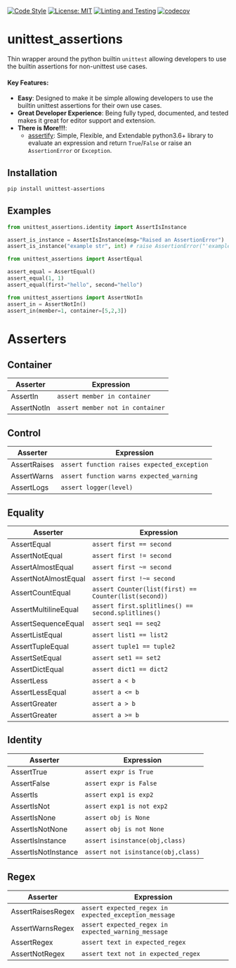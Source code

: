 [![Code Style](https://img.shields.io/badge/code%20style-black-000000.svg)](https://github.com/ambv/black)
[![License: MIT](https://img.shields.io/badge/License-MIT-blueviolet.svg)](https://opensource.org/licenses/MIT)
[![Linting and Testing](https://github.com/tybruno/unittest_assertions/actions/workflows/linting-and-testing.yml/badge.svg)](https://github.com/tybruno/unittest_assertions/actions/workflows/linting-and-testing.yml)
[![codecov](https://codecov.io/gh/tybruno/unittest_assertions/branch/main/graph/badge.svg?token=HPP1A6F39K)](https://codecov.io/gh/tybruno/unittest_assertions)

# unittest_assertions
Thin wrapper around the python builtin `unittest` allowing developers to use the builtin assertions for non-unittest use cases.
 

#### Key Features:
* **Easy**: Designed to make it be simple allowing developers to use the builtin unittest assertions for their own use cases.
* **Great Developer Experience**: Being fully typed, documented, and tested makes it great for editor support and extension.
* **There is More!!!**:
    * [assertify](https://github.com/tybruno/assertify): Simple, Flexible, and Extendable python3.6+ library to evaluate an expression and return `True`/`False` or raise an `AssertionError` or `Exception`.

## Installation
```bash
pip install unittest-assertions
```
## Examples
```python
from unittest_assertions.identity import AssertIsInstance

assert_is_instance = AssertIsInstance(msg="Raised an AssertionError")
assert_is_instance("example str", int) # raise AssertionError("'example str' is not an instance of <class 'int'> : Raised an AssertionError")
```

```python
from unittest_assertions import AssertEqual

assert_equal = AssertEqual()
assert_equal(1, 1)
assert_equal(first="hello", second="hello")
```
```python
from unittest_assertions import AssertNotIn
assert_in = AssertNotIn()
assert_in(member=1, container=[5,2,3])
```
# Asserters
## Container
| Asserter | Expression |
|-----------------|----------------|
|AssertIn| `assert member in container`| 
| AssertNotIn| `assert member not in container` |

## Control
| Asserter | Expression |
|-----------------|----------------|
|AssertRaises| `assert function raises expected_exception` | 
|AssertWarns| `assert function warns expected_warning`| 
|AssertLogs| `assert logger(level)` | 

## Equality
| Asserter | Expression | 
|-----------------|----------|
|AssertEqual| `assert first == second`| 
|AssertNotEqual| `assert first != second` | 
|AssertAlmostEqual| `assert first ~= second` |
|AssertNotAlmostEqual| `assert first !~= second` | 
|AssertCountEqual| `assert Counter(list(first) == Counter(list(second))`| 
|AssertMultilineEqual| `assert first.splitlines() == second.splitlines()` |
|AssertSequenceEqual| `assert seq1 == seq2`| 
|AssertListEqual| `assert list1 == list2`| 
|AssertTupleEqual| `assert tuple1 == tuple2`| 
|AssertSetEqual| `assert set1 == set2` | 
|AssertDictEqual| `assert dict1 == dict2`| 
|AssertLess| `assert a < b`| 
|AssertLessEqual| `assert a <= b` | 
|AssertGreater| `assert a > b` | 
|AssertGreater| `assert a >= b` | 

## Identity
| Asserter | Expression |
|-----------------|----------------|
|AssertTrue| `assert expr is True` |
|AssertFalse| `assert expr is False` |
|AssertIs| `assert exp1 is exp2`|
|AssertIsNot| `assert exp1 is not exp2`| 
|AssertIsNone| `assert obj is None`|
|AssertIsNotNone| `assert obj is not None`|
|AssertIsInstance|`assert isinstance(obj,class)` |
|AssertIsNotInstance| `assert not isinstance(obj,class)` | 

## Regex
| Asserter | Expression | 
|-----------------|----------------|
|AssertRaisesRegex| `assert expected_regex in expected_exception_message` |
|AssertWarnsRegex| `assert expected_regex in expected_warning_message` | 
|AssertRegex| `assert text in expected_regex`| 
|AssertNotRegex| `assert text not in expected_regex`| 